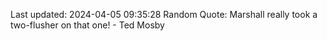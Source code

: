 Last updated: 2024-04-05 09:35:28
Random Quote: Marshall really took a two-flusher on that one! - Ted Mosby